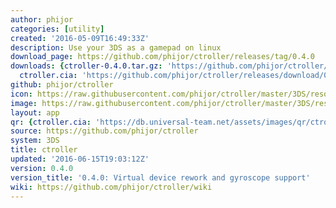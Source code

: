 ```yaml
---
author: phijor
categories: [utility]
created: '2016-05-09T16:49:33Z'
description: Use your 3DS as a gamepad on linux
download_page: https://github.com/phijor/ctroller/releases/tag/0.4.0
downloads: {ctroller-0.4.0.tar.gz: 'https://github.com/phijor/ctroller/releases/download/0.4.0/ctroller-0.4.0.tar.gz',
  ctroller.cia: 'https://github.com/phijor/ctroller/releases/download/0.4.0/ctroller.cia'}
github: phijor/ctroller
icon: https://raw.githubusercontent.com/phijor/ctroller/master/3DS/resources/icon.png
image: https://raw.githubusercontent.com/phijor/ctroller/master/3DS/resources/banner.png
layout: app
qr: {ctroller.cia: 'https://db.universal-team.net/assets/images/qr/ctroller.cia.png'}
source: https://github.com/phijor/ctroller
system: 3DS
title: ctroller
updated: '2016-06-15T19:03:12Z'
version: 0.4.0
version_title: '0.4.0: Virtual device rework and gyroscope support'
wiki: https://github.com/phijor/ctroller/wiki
---
```

